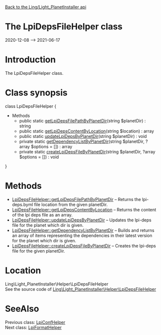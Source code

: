 [Back to the Ling/Light_PlanetInstaller api](https://github.com/lingtalfi/Light_PlanetInstaller/blob/master/doc/api/Ling/Light_PlanetInstaller.md)



The LpiDepsFileHelper class
================
2020-12-08 --> 2021-06-17






Introduction
============

The LpiDepsFileHelper class.



Class synopsis
==============


class <span class="pl-k">LpiDepsFileHelper</span>  {

- Methods
    - public static [getLpiDepsFilePathByPlanetDir](https://github.com/lingtalfi/Light_PlanetInstaller/blob/master/doc/api/Ling/Light_PlanetInstaller/Helper/LpiDepsFileHelper/getLpiDepsFilePathByPlanetDir.md)(string $planetDir) : string
    - public static [getLpiDepsContentByLocation](https://github.com/lingtalfi/Light_PlanetInstaller/blob/master/doc/api/Ling/Light_PlanetInstaller/Helper/LpiDepsFileHelper/getLpiDepsContentByLocation.md)(string $location) : array
    - public static [updateLpiDepsByPlanetDir](https://github.com/lingtalfi/Light_PlanetInstaller/blob/master/doc/api/Ling/Light_PlanetInstaller/Helper/LpiDepsFileHelper/updateLpiDepsByPlanetDir.md)(string $planetDir) : void
    - private static [getDependencyListByPlanetDir](https://github.com/lingtalfi/Light_PlanetInstaller/blob/master/doc/api/Ling/Light_PlanetInstaller/Helper/LpiDepsFileHelper/getDependencyListByPlanetDir.md)(string $planetDir, ?array $options = []) : array
    - private static [createLpiDepsFileByPlanetDir](https://github.com/lingtalfi/Light_PlanetInstaller/blob/master/doc/api/Ling/Light_PlanetInstaller/Helper/LpiDepsFileHelper/createLpiDepsFileByPlanetDir.md)(string $planetDir, ?array $options = []) : void

}






Methods
==============

- [LpiDepsFileHelper::getLpiDepsFilePathByPlanetDir](https://github.com/lingtalfi/Light_PlanetInstaller/blob/master/doc/api/Ling/Light_PlanetInstaller/Helper/LpiDepsFileHelper/getLpiDepsFilePathByPlanetDir.md) &ndash; Returns the lpi-deps.byml file location from the given planetDir.
- [LpiDepsFileHelper::getLpiDepsContentByLocation](https://github.com/lingtalfi/Light_PlanetInstaller/blob/master/doc/api/Ling/Light_PlanetInstaller/Helper/LpiDepsFileHelper/getLpiDepsContentByLocation.md) &ndash; Returns the content of the lpi deps file as an array.
- [LpiDepsFileHelper::updateLpiDepsByPlanetDir](https://github.com/lingtalfi/Light_PlanetInstaller/blob/master/doc/api/Ling/Light_PlanetInstaller/Helper/LpiDepsFileHelper/updateLpiDepsByPlanetDir.md) &ndash; Updates the lpi-deps file for the planet which dir is given.
- [LpiDepsFileHelper::getDependencyListByPlanetDir](https://github.com/lingtalfi/Light_PlanetInstaller/blob/master/doc/api/Ling/Light_PlanetInstaller/Helper/LpiDepsFileHelper/getDependencyListByPlanetDir.md) &ndash; Builds and returns an array of items representing the dependencies in their latest version for the planet which dir is given.
- [LpiDepsFileHelper::createLpiDepsFileByPlanetDir](https://github.com/lingtalfi/Light_PlanetInstaller/blob/master/doc/api/Ling/Light_PlanetInstaller/Helper/LpiDepsFileHelper/createLpiDepsFileByPlanetDir.md) &ndash; Creates the lpi-deps file for the given planetDir.





Location
=============
Ling\Light_PlanetInstaller\Helper\LpiDepsFileHelper<br>
See the source code of [Ling\Light_PlanetInstaller\Helper\LpiDepsFileHelper](https://github.com/lingtalfi/Light_PlanetInstaller/blob/master/Helper/LpiDepsFileHelper.php)



SeeAlso
==============
Previous class: [LpiConfHelper](https://github.com/lingtalfi/Light_PlanetInstaller/blob/master/doc/api/Ling/Light_PlanetInstaller/Helper/LpiConfHelper.md)<br>Next class: [LpiFormatHelper](https://github.com/lingtalfi/Light_PlanetInstaller/blob/master/doc/api/Ling/Light_PlanetInstaller/Helper/LpiFormatHelper.md)<br>
